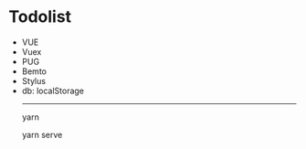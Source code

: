 <h1>Todolist</h1>
<ul>
  <li>VUE</li>
  <li>Vuex</li>
  <li>PUG</li>
  <li>Bemto</li>
  <li>Stylus</li>
  <li>db: localStorage</li>

<hr>
<p>yarn</p>
<p>yarn serve</p>
